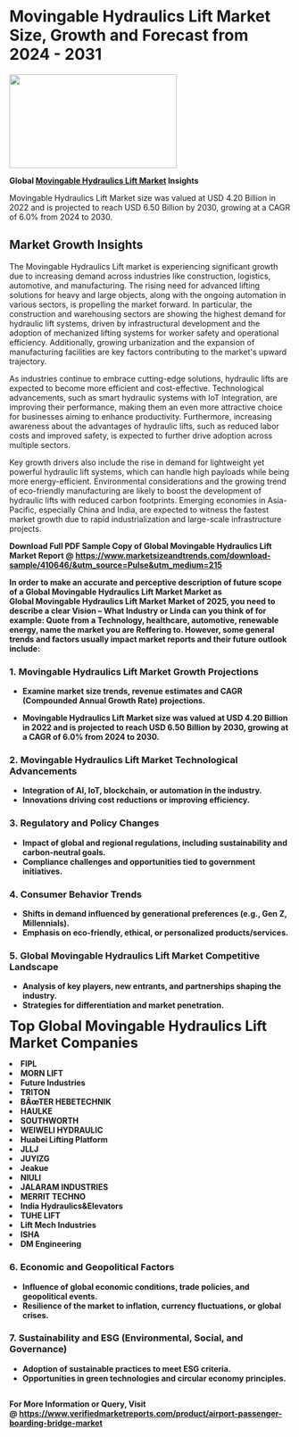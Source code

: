 <H1>Movingable Hydraulics Lift Market Size, Growth and Forecast from 2024 - 2031</H1><img class="aligncenter size-medium wp-image-584254" src="https://thirdeyenews.in/wp-content/uploads/2024/09/Global-Market-Research-300x168.jpeg" alt="" width="300" height="168" /><p><strong>Global&nbsp;<a href="https://www.marketsizeandtrends.com/download-sample/410646/&amp;utm_source=Pulse&amp;utm_medium=215">Movingable Hydraulics Lift Market</a> Insights</strong></p><p>Movingable Hydraulics Lift Market size was valued at USD 4.20 Billion in 2022 and is projected to reach USD 6.50 Billion by 2030, growing at a CAGR of 6.0% from 2024 to 2030.</p><p><h2>Market Growth Insights</h2> <p>The Movingable Hydraulics Lift market is experiencing significant growth due to increasing demand across industries like construction, logistics, automotive, and manufacturing. The rising need for advanced lifting solutions for heavy and large objects, along with the ongoing automation in various sectors, is propelling the market forward. In particular, the construction and warehousing sectors are showing the highest demand for hydraulic lift systems, driven by infrastructural development and the adoption of mechanized lifting systems for worker safety and operational efficiency. Additionally, growing urbanization and the expansion of manufacturing facilities are key factors contributing to the market's upward trajectory.</p> <p><strong></strong></p> <p>As industries continue to embrace cutting-edge solutions, hydraulic lifts are expected to become more efficient and cost-effective. Technological advancements, such as smart hydraulic systems with IoT integration, are improving their performance, making them an even more attractive choice for businesses aiming to enhance productivity. Furthermore, increasing awareness about the advantages of hydraulic lifts, such as reduced labor costs and improved safety, is expected to further drive adoption across multiple sectors.</p> <p>Key growth drivers also include the rise in demand for lightweight yet powerful hydraulic lift systems, which can handle high payloads while being more energy-efficient. Environmental considerations and the growing trend of eco-friendly manufacturing are likely to boost the development of hydraulic lifts with reduced carbon footprints. Emerging economies in Asia-Pacific, especially China and India, are expected to witness the fastest market growth due to rapid industrialization and large-scale infrastructure projects.</p> <p><strong></p><p><span class=""><strong>Download Full PDF Sample Copy of Global Movingable Hydraulics Lift Market Report</strong> @ <a href="https://www.marketsizeandtrends.com/download-sample/410646/&amp;utm_source=Pulse&amp;utm_medium=215" target="_blank">https://www.marketsizeandtrends.com/download-sample/410646/&amp;utm_source=Pulse&amp;utm_medium=215</a></span></p><p>In order to make an accurate and perceptive description of future scope of a Global&nbsp;Movingable Hydraulics Lift Market Market as Global&nbsp;Movingable Hydraulics Lift Market Market of 2025, you need to describe a clear Vision &ndash; What Industry or Linda can you think of for example: Quote from a Technology, healthcare, automotive, renewable energy, name the market you are Reffering to. However, some general trends and factors usually impact market reports and their future outlook include:</p><h3>1.&nbsp;<strong>Movingable Hydraulics Lift Market Growth Projections</strong></h3><ul><li>Examine market size trends, revenue estimates and CAGR (Compounded Annual Growth Rate) projections.</li><li><p>Movingable Hydraulics Lift Market size was valued at USD 4.20 Billion in 2022 and is projected to reach USD 6.50 Billion by 2030, growing at a CAGR of 6.0% from 2024 to 2030.</p></li></ul><h3>2.&nbsp;<strong>Movingable Hydraulics Lift Market Technological Advancements</strong></h3><ul><li>Integration of AI, IoT, blockchain, or automation in the industry.</li><li>Innovations driving cost reductions or improving efficiency.</li></ul><h3>3.&nbsp;<strong>Regulatory and Policy Changes</strong></h3><ul><li>Impact of global and regional regulations, including sustainability and carbon-neutral goals.</li><li>Compliance challenges and opportunities tied to government initiatives.</li></ul><h3>4.&nbsp;<strong>Consumer Behavior Trends</strong></h3><ul><li>Shifts in demand influenced by generational preferences (e.g., Gen Z, Millennials).</li><li>Emphasis on eco-friendly, ethical, or personalized products/services.</li></ul><h3>5.&nbsp;<strong>Global Movingable Hydraulics Lift Market Competitive Landscape</strong></h3><ul><li>Analysis of key players, new entrants, and partnerships shaping the industry.</li><li>Strategies for differentiation and market penetration.</li></ul><p data-pm-slice="1 1 []"><span style="color: inherit; font-family: inherit; font-size: 25px;">Top Global Movingable Hydraulics Lift Market Companies</span></p><div class="" data-test-id=""><p><li>FIPL</li><li> MORN LIFT</li><li> Future Industries</li><li> TRITON</li><li> BÃœTER HEBETECHNIK</li><li> HAULKE</li><li> SOUTHWORTH</li><li> WEIWELI HYDRAULIC</li><li> Huabei Lifting Platform</li><li> JLLJ</li><li> JUYIZG</li><li> Jeakue</li><li> NIULI</li><li> JALARAM INDUSTRIES</li><li> MERRIT TECHNO</li><li> India Hydraulics&Elevators</li><li> TUHE LIFT</li><li> Lift Mech Industries</li><li> ISHA</li><li> DM Engineering</li></p></div><h3>6.&nbsp;<strong>Economic and Geopolitical Factors</strong></h3><ul><li>Influence of global economic conditions, trade policies, and geopolitical events.</li><li>Resilience of the market to inflation, currency fluctuations, or global crises.</li></ul><h3>7.&nbsp;<strong>Sustainability and ESG (Environmental, Social, and Governance)</strong></h3><ul><li>Adoption of sustainable practices to meet ESG criteria.</li><li>Opportunities in green technologies and circular economy principles.</li></ul><h2><strong style="font-size: 14px;">For More Information or Query, Visit @&nbsp;</strong><a style="background-color: #ffffff; font-size: 14px;" href="https://www.marketsizeandtrends.com/report/movingable-hydraulics-lift-market/" target="_blank">https://www.verifiedmarketreports.com/product/airport-passenger-boarding-bridge-market</a></h2>
